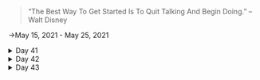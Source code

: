 >“The Best Way To Get Started Is To Quit Talking And Begin Doing.” – Walt Disney

->May 15, 2021 - May 25, 2021
<details>
<summary>Day 41</summary>
<p>

- ✔️ Chess.com 
  - ✔️ [Solved Some Puzzles](https://github.com/roshan1727/Upskill_everyday/blob/main/images/Chess.com/d41chs1.png)
  - ✔️ [Played Puzzle Rush](https://github.com/roshan1727/Upskill_everyday/blob/main/images/Chess.com/d41chs2.png)
  - ✔️ [Solved Daily Puzzle](https://github.com/roshan1727/Upskill_everyday/blob/main/images/Chess.com/d41chs3.png)
  - ✔️[Solved Random Puzzle](https://github.com/roshan1727/Upskill_everyday/blob/main/images/Chess.com/d41chs4.png)
  </p></details>

  <details>
  <summary>Day 42</summary>
  <p>
  - ✔️ Chess.com 
  - ✔️ [Solved Some Puzzles](https://github.com/roshan1727/Upskill_everyday/blob/main/images/Chess.com/d42chs1.png)
  - ✔️ [Played Puzzle Rush](https://github.com/roshan1727/Upskill_everyday/blob/main/images/Chess.com/d42chs2.png)
  - ✔️ [Solved Daily Puzzle](https://github.com/roshan1727/Upskill_everyday/blob/main/images/Chess.com/d42chs3.png)
  - ✔️[Solved Random Puzzle](https://github.com/roshan1727/Upskill_everyday/blob/main/images/Chess.com/d42chs4.png)
       - 👂🏻 [Watched a Youtube video"CSS Tutorial: Fonts In CSS | Web Development Tutorials #17"](https://youtu.be/5Gz7j4gDrXM)
    - 👂🏻 [Watched a Youtube video "CSS Tutorial: Colors In CSS | Web Development Tutorials #18"](https://youtu.be/EEw5OJCsiDs)
    - 👂🏻 [Watched a Youtube video "CSS Tutorial: Borders and Backgrounds | Web Development Tutorials #19"](https://youtu.be/2zcHiaHo4Jo)
    - 👂🏻 [Watched a Youtube video"CSS Tutorial: CSS Box Model, Margin and Padding | Web Development Tutorials #20"](https://youtu.be/5koxb4JaDqc)
    - 👂🏻 [Watched a Youtube video "CSS Tutorial: Float & Clear Explained | Web Development Tutorials #21"](https://youtu.be/6G42rXal5-g)
    - 👂🏻 [Watched a Youtube video "CSS Tutorial: Styling Links & Buttons | Web Development Tutorials #22"](https://youtu.be/3lAl7RNqp1c)
  </p></details>

<details>
<summary>Day 43</summary>
<p>

- ✔️ Chess.com 
  - ✔️ [Solved Some Puzzles](https://github.com/roshan1727/Upskill_everyday/blob/main/images/Chess.com/d43chs1.png)
  - ✔️ [Played Puzzle Rush](https://github.com/roshan1727/Upskill_everyday/blob/main/images/Chess.com/d43chs2.png)
  - ✔️ [Solved Daily Puzzle](https://github.com/roshan1727/Upskill_everyday/blob/main/images/Chess.com/d43chs3.png)
  - ✔️[Solved Random Puzzle](https://github.com/roshan1727/Upskill_everyday/blob/main/images/Chess.com/d43chs4.png)
      - 👂🏻 [Watched a Youtube video "CSS Tutorial: Creating a Navigation Menu | Web Development Tutorials #23"](https://youtu.be/OsPOBsclJLU)
    - 👂🏻 [Watched a Youtube video "CSS Tutorial: CSS Display Property | Web Development Tutorials #24"](https://youtu.be/YJtlXrzXXFk)
    - 👂🏻 [Watched a Youtube video "CSS Tutorial: Position absolute, relative, fixed and sticky in CSS | Web Development Tutorials #25"](https://youtu.be/MwGHiVl-gqk)
    - 👂🏻 [Watched a Youtube video "Project 1: Creating a Gym Website Using HTML5 & CSS3 | Web Development Tutorials #26"](https://youtu.be/Sj5NX_br5WY)
  </p></details>
